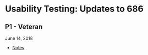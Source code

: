 
# Usability Testing: Updates to 686

## P1 - Veteran
June 14, 2018
- [Notes](https://github.com/department-of-veterans-affairs/va.gov-team/blob/master/products/disability/declare-dependent/research/june-2018/p1-verbatim-observer-notes.md)
